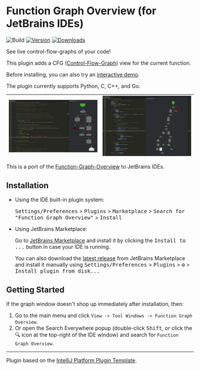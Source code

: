# Function Graph Overview (for JetBrains IDEs)

![Build](https://github.com/tmr232/jb-function-graph-overview/workflows/Build/badge.svg)
[![Version](https://img.shields.io/jetbrains/plugin/v/25676.svg)](https://plugins.jetbrains.com/plugin/25676)
[![Downloads](https://img.shields.io/jetbrains/plugin/d/25676.svg)](https://plugins.jetbrains.com/plugin/25676)

<!--
## Template ToDo list
- [ ] Set the [Plugin Signing](https://plugins.jetbrains.com/docs/intellij/plugin-signing.html?from=IJPluginTemplate) related [secrets](https://github.com/JetBrains/intellij-platform-plugin-template#environment-variables).
- [ ] Set the [Deployment Token](https://plugins.jetbrains.com/docs/marketplace/plugin-upload.html?from=IJPluginTemplate).
-->

<!-- Plugin description -->
See live control-flow-graphs of your code!

This plugin adds a CFG ([Control-Flow-Graph](https://en.wikipedia.org/wiki/Control-flow_graph))
view for the current function.

Before installing, you can also try an [interactive demo](https://tmr232.github.io/function-graph-overview/).

The plugin currently supports Python, C, C++, and Go. 

<!-- Plugin description end -->


| ![A docked CFG view](/media/screenshot-docked.png) | ![An undocked CFG view](/media/screenshot-undocked.png) |
|----------------------------------------------------|---------------------------------------------------------|

This is a port of the [Function-Graph-Overview](https://github.com/tmr232/function-graph-overview/) to JetBrains IDEs.


## Installation

- Using the IDE built-in plugin system:
  
  <kbd>Settings/Preferences</kbd> > <kbd>Plugins</kbd> > <kbd>Marketplace</kbd> > <kbd>Search for "Function Graph Overview"</kbd> >
  <kbd>Install</kbd>
  
- Using JetBrains Marketplace:

  Go to [JetBrains Marketplace](https://plugins.jetbrains.com/plugin/25676) and install it by clicking the <kbd>Install to ...</kbd> button in case your IDE is running.

  You can also download the [latest release](https://plugins.jetbrains.com/plugin/25676/versions) from JetBrains Marketplace and install it manually using
  <kbd>Settings/Preferences</kbd> > <kbd>Plugins</kbd> > <kbd>⚙️</kbd> > <kbd>Install plugin from disk...</kbd>

## Getting Started

If the graph window doesn't shop up immediately after installation, then:

1. Go to the main menu and click `View -> Tool Windows -> Function Graph Overview`.
2. Or open the Search Everywhere popup (double-click <kbd>Shift</kbd>, or click the 🔍 icon at the top-right of the IDE window) and search for `Function Graph Overview`.

---
Plugin based on the [IntelliJ Platform Plugin Template][template].

[template]: https://github.com/JetBrains/intellij-platform-plugin-template
